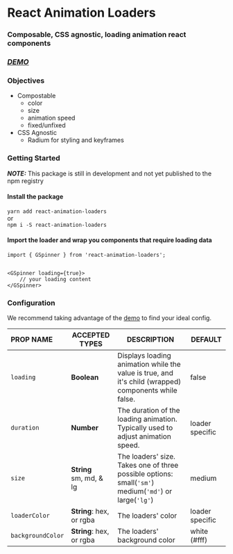 # React Animation Loaders
###	Composable, CSS agnostic, loading animation react components
### ***[DEMO](https://jefabrah.github.io/react-animation-loaders/)*** 

### Objectives
- Compostable
	- color
	- size
	- animation speed
	- fixed/unfixed
- CSS Agnostic
	- Radium for styling and keyframes


### Getting Started

***NOTE:*** This package is still in development and not yet published to the npm registry

#### Install the package
`yarn add react-animation-loaders` 
<br> or <br>
`npm i -S react-animation-loaders`

#### Import the loader and wrap you components that require loading data
```es6
import { GSpinner } from 'react-animation-loaders';
      
     
<GSpinner loading={true}>
    // your loading content 
</GSpinner>
```



### Configuration

We recommend taking advantage of the [demo](https://jefabrah.github.io/react-animation-loaders) to find your ideal config.

|PROP NAME		    |ACCEPTED TYPES  |DESCRIPTION | DEFAULT |
|:---|---|---|---|
|`loading`    |**Boolean**  |	Displays loading animation while the value is  true, and it's child (wrapped) components while false.	|false |
|`duration`   |**Number**  | The duration of the loading animation. Typically used to adjust animation speed.|  loader specific |
|`size `   |**String** <br> sm, md, & lg   | The loaders' size. Takes one of three possible options: <br> small(`'sm'`) medium(`'md'`) or large(`'lg'`)	| medium |
|`loaderColor`   |**String**: hex, or rgba   | The loaders' color | loader specific| 
|`backgroundColor `   |**String**: hex, or rgba  | The loaders' background color | white (#fff) |
